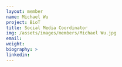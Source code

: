 ```yaml
---
layout: member
name: Michael Wu
project: BioT
title: Social Media Coordinator
img: /assets/images/members/Michael Wu.jpg
email:
weight: 
biography: >
linkedin:
---
```

